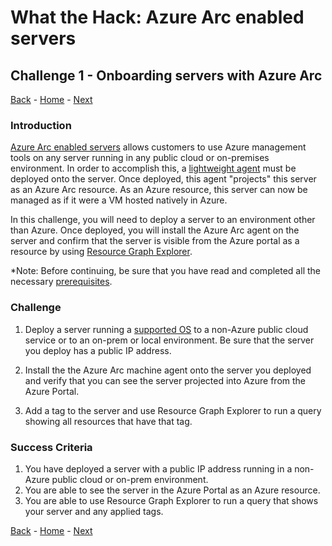 # What the Hack: Azure Arc enabled servers 

## Challenge 1 - Onboarding servers with Azure Arc
[Back](challenge00.md) - [Home](../readme.md) - [Next](challenge02.md)

### Introduction

[Azure Arc enabled servers](https://docs.microsoft.com/en-us/azure/azure-arc/servers/overview) allows customers to use Azure management tools on any server running in any public cloud or on-premises environment. In order to accomplish this, a [lightweight agent](https://docs.microsoft.com/en-us/azure/azure-arc/servers/agent-overview) must be deployed onto the server. Once deployed, this agent "projects" this server as an Azure Arc resource. As an Azure resource, this server can now be managed as if it were a VM hosted natively in Azure. 

In this challenge, you will need to deploy a server to an environment other than Azure. Once deployed, you will install the Azure Arc agent on the server and confirm that the server is visible from the Azure portal as a resource by using [Resource Graph Explorer](https://docs.microsoft.com/en-us/azure/governance/resource-graph/first-query-portal).

*Note: Before continuing, be sure that you have read and completed all the necessary [prerequisites](challenge00.md).

### Challenge

1. Deploy a server running a [supported OS](https://docs.microsoft.com/en-us/azure/azure-arc/servers/agent-overview#supported-operating-systems) to a non-Azure public cloud service or to an on-prem or local environment. Be sure that the server you deploy has a public IP address.

2. Install the the Azure Arc machine agent onto the server you deployed and verify that you can see the server projected into Azure from the Azure Portal.

3. Add a tag to the server and use Resource Graph Explorer to run a query showing all resources that have that tag.

### Success Criteria

1. You have deployed a server with a public IP address running in a non-Azure public cloud or on-prem environment.
2. You are able to see the server in the Azure Portal as an Azure resource.
3. You are able to use Resource Graph Explorer to run a query that shows your server and any applied tags.

[Back](challenge00.md) - [Home](../readme.md) - [Next](challenge02.md)